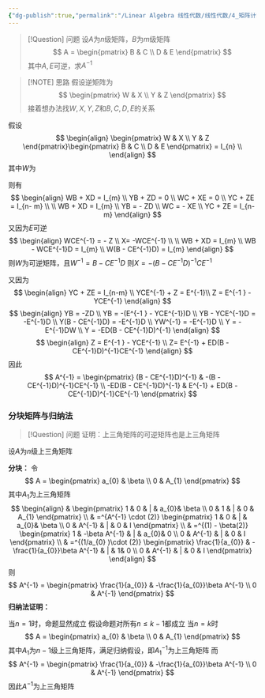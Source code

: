 ```yaml
---
{"dg-publish":true,"permalink":"/Linear Algebra 线性代数/线性代数/4_矩阵计算/4.5 分块矩阵/例题：分块矩阵/","tags":["例题","线代"]}
---
```



> [!Question] 问题
> 设$A$为$n$级矩阵，$B$为$m$级矩阵
> $$
> A = \begin{pmatrix} 
> B & C \\
> D & E
> \end{pmatrix}
> $$
> 其中$A,E$可逆，求$A^{-1}$


> [!NOTE] 思路
> 假设逆矩阵为
> $$
> \begin{pmatrix}  
> W  & X  \\
> Y  & Z
> \end{pmatrix}
> $$
> 接着想办法找$W,X,Y,Z$和$B,C,D,E$的关系

假设
$$
\begin{align}
\begin{pmatrix}
W & X \\
Y & Z
\end{pmatrix}\begin{pmatrix}
B & C \\
D & E
\end{pmatrix}
= I_{n} \\
\end{align}
$$
其中$W$为

则有
$$
\begin{align}
WB + XD = I_{m} \\
YB + ZD = 0 \\
WC + XE = 0 \\
YC + ZE = I_{n- m} \\
 \\
WB + XD = I_{m} \\
YB = - ZD  \\
WC = - XE  \\
YC + ZE = I_{n- m}
\end{align}
$$
又因为$E$可逆
$$
\begin{align}
WCE^{-1} = - Z   \\
X= -WCE^{-1}  \\
 \\
WB + XD = I_{m} \\
WB - WCE^{-1}D = I_{m} \\
W(B - CE^{-1}D) = I_{m}
\end{align}
$$
则$W$为可逆矩阵，且$W^{-1}= B-CE^{-1}D$
则$X = -(B - CE^{-1}D)^{-1}CE^{-1}$


又因为
$$
\begin{align}
YC + ZE = I_{n-m} \\
YCE^{-1} + Z = E^{-1}\\
Z = E^{-1 } - YCE^{-1}
\end{align}
$$
$$
\begin{align}
YB = -ZD \\
YB = -(E^{-1 } - YCE^{-1})D \\
YB - YCE^{-1}D = -E^{-1}D \\
Y(B - CE^{-1}D) = -E^{-1}D \\
YW^{-1} = -E^{-1}D \\
Y = -E^{-1}DW \\
Y = -ED(B - CE^{-1}D)^{-1}
\end{align}
$$
$$
\begin{align}
Z = E^{-1 } - YCE^{-1} \\
Z= E^{-1} + ED(B - CE^{-1}D)^{-1}CE^{-1}
\end{align}
$$
因此
$$
A^{-1} = \begin{pmatrix}
(B - CE^{-1}D)^{-1} & -(B - CE^{-1}D)^{-1}CE^{-1} \\
-ED(B - CE^{-1}D)^{-1} & E^{-1} + ED(B - CE^{-1}D)^{-1}CE^{-1}
\end{pmatrix}
$$

### 分块矩阵与归纳法
> [!Question] 问题
> 证明：上三角矩阵的可逆矩阵也是上三角矩阵

设$A$为$n$级上三角矩阵

**分块：**
令
$$
A = \begin{pmatrix}
a_{0}  & \beta \\
0 & A_{1}
\end{pmatrix}
$$
其中$A_{1}$为上三角矩阵
$$
\begin{align}
 & \begin{pmatrix}
1 & 0 & | & a_{0}& \beta \\
0 & 1 & | & 0 & A_{1}
\end{pmatrix}  \\
 & =^{A^{-1} \cdot (2)} \begin{pmatrix}
1 & 0 & | & a_{0}& \beta \\
0 & A^{-1} & | & 0 & I
\end{pmatrix} \\
 & =^{(1) - \beta(2)} 
\begin{pmatrix}
1 & -\beta A^{-1} & | & a_{0}& 0 \\
0 & A^{-1} & | & 0 & I
\end{pmatrix} \\
 & =^{(1/a_{0} )\cdot (2)} \begin{pmatrix}
\frac{1}{a_{0}} & -\frac{1}{a_{0}}\beta A^{-1} & | & 1& 0 \\
0 & A^{-1} & | & 0 & I
\end{pmatrix}
\end{align}
$$
则
$$
A^{-1} = \begin{pmatrix}
\frac{1}{a_{0}} & -\frac{1}{a_{0}}\beta A^{-1}  \\
0 & A^{-1}
\end{pmatrix}
$$
**归纳法证明：**

当$n=1$时，命题显然成立
假设命题对所有$n\leq k-1$都成立
当$n = k$时
$$
A = \begin{pmatrix}
a_{0}  & \beta \\
0 & A_{1}
\end{pmatrix}
$$
其中$A_{1}$为$n-1$级上三角矩阵，满足归纳假设，即$A_{1}^{-1}$为上三角矩阵
而
$$
A^{-1} = \begin{pmatrix}
\frac{1}{a_{0}} & -\frac{1}{a_{0}}\beta A^{-1}  \\
0 & A^{-1}
\end{pmatrix}
$$
因此$A^{-1}$为上三角矩阵

